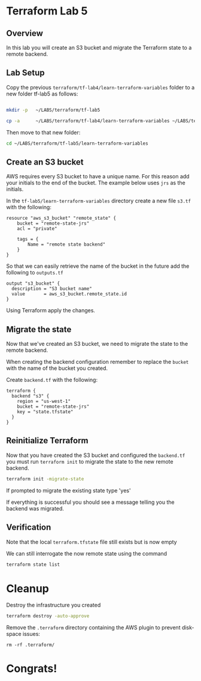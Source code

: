 # Terraform Lab 5

## Overview 
In this lab you will create an S3 bucket and migrate the Terraform state to a remote backend. 

## Lab Setup

Copy the previous ```terraform/tf-lab4/learn-terraform-variables``` folder to a new folder tf-lab5 as follows:

```sh

mkdir -p   ~/LABS/terraform/tf-lab5

cp -a      ~/LABS/terraform/tf-lab4/learn-terraform-variables ~/LABS/terraform/tf-lab5/
```

Then move to that new folder:

```sh
cd ~/LABS/terraform/tf-lab5/learn-terraform-variables
```


## Create an S3 bucket 
AWS requires every S3 bucket to have a unique name. For this reason add your initials to the end of the bucket. The example below uses `jrs` as the initials.

In the `tf-lab5/learn-terraform-variables` directory create a new file `s3.tf` with the following: 

```hcl
resource "aws_s3_bucket" "remote_state" {
    bucket = "remote-state-jrs"
    acl = "private"
    
    tags = {
        Name = "remote state backend"
    }
}
```

So that we can easily retrieve the name of the bucket in the future add the following to `outputs.tf`
```hcl
output "s3_bucket" {
  description = "S3 bucket name"
  value       = aws_s3_bucket.remote_state.id
}
```
Using Terraform apply the changes. 

## Migrate the state
Now that we've created an S3 bucket, we need to migrate the state to the remote backend. 

When creating the backend configuration remember to replace the `bucket` with the name of the bucket you created. 

Create `backend.tf` with the following:
```hcl
terraform {
  backend "s3" {
    region = "us-west-1"
    bucket = "remote-state-jrs"
    key = "state.tfstate"
  }
}
```

## Reinitialize Terraform 
Now that you have created the S3 bucket and configured the `backend.tf` you must run `terraform init` to migrate the state to the new remote backend. 

```sh
terraform init -migrate-state
```

If prompted to migrate the existing state type 'yes'

If everything is successful you should see a message telling you the backend was migrated. 

## Verification

Note that the local ```terraform.tfstate``` file still exists but is now empty

We can still interrogate the now remote state using the command

```sh
terraform state list
```


# Cleanup
Destroy the infrastructure you created
```sh
terraform destroy -auto-approve
```

Remove the ```.terraform``` directory containing the AWS plugin to prevent disk-space issues:
```
rm -rf .terraform/
```


# Congrats!

